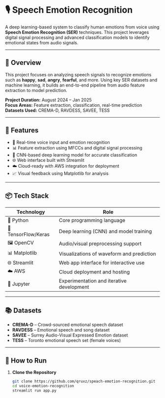 # 🎙️ Speech Emotion Recognition 

A deep learning-based system to classify human emotions from voice using **Speech Emotion Recognition (SER)** techniques. This project leverages digital signal processing and advanced classification models to identify emotional states from audio signals.

---

## 🧾 Overview

This project focuses on analyzing speech signals to recognize emotions such as **happy**, **sad**, **angry**, **fearful**, and more. Using key SER datasets and machine learning, it builds an end-to-end pipeline from audio feature extraction to model prediction.

**Project Duration:** August 2024 – Jan 2025  
**Focus Areas:** Feature extraction, classification, real-time prediction  
**Datasets Used:** CREMA-D, RAVDESS, SAVEE, TESS

---

## 🧠 Features

- 🎤 Real-time voice input and emotion recognition
- 📊 Feature extraction using MFCCs and digital signal processing
- 🧬 CNN-based deep learning model for accurate classification
- 🌐 Web interface built with Streamlit
- ☁️ Cloud-ready with AWS integration for deployment
- 📈 Visual feedback using Matplotlib for analysis

---

## 📦 Tech Stack

| Technology       | Role                                         |
|------------------|----------------------------------------------|
| 🐍 Python         | Core programming language                    |
| 🧠 TensorFlow/Keras | Deep learning (CNN) and model training       |
| 🖼️ OpenCV         | Audio/visual preprocessing support           |
| 📊 Matplotlib     | Visualizations of waveform and prediction    |
| 🌐 Streamlit       | Web app interface for interactive use        |
| ☁️ AWS            | Cloud deployment and hosting                 |
| 📓 Jupyter        | Experimentation and iterative development    |

---

## 📚 Datasets

- **CREMA-D** – Crowd-sourced emotional speech dataset
- **RAVDESS** – Emotional speech and song dataset
- **SAVEE** – Surrey Audio-Visual Expressed Emotion dataset
- **TESS** – Toronto emotional speech set (female voices)

---

## 🚀 How to Run

1. **Clone the Repository**
   ```bash
   git clone https://github.com/qruxz/speach-emotion-recognition.git
   cd voice-emotion-recognition
   streamlit run app.py
